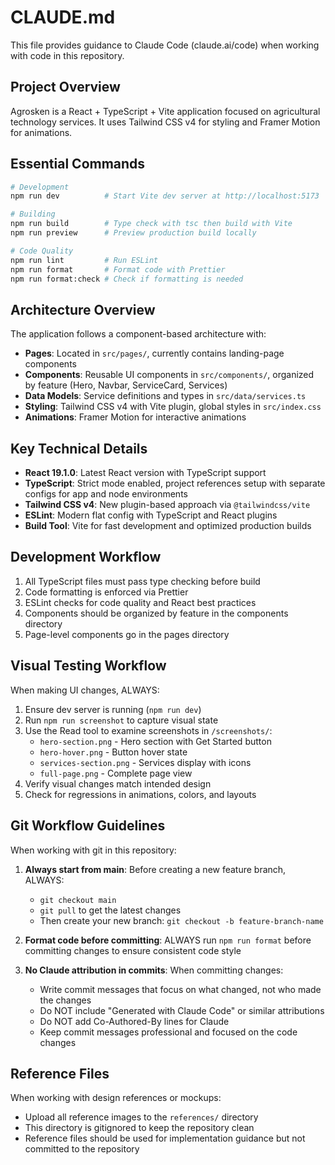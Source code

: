 # CLAUDE.md

This file provides guidance to Claude Code (claude.ai/code) when working with code in this repository.

## Project Overview

Agrosken is a React + TypeScript + Vite application focused on agricultural technology services. It uses Tailwind CSS v4 for styling and Framer Motion for animations.

## Essential Commands

```bash
# Development
npm run dev          # Start Vite dev server at http://localhost:5173

# Building
npm run build        # Type check with tsc then build with Vite
npm run preview      # Preview production build locally

# Code Quality
npm run lint         # Run ESLint
npm run format       # Format code with Prettier
npm run format:check # Check if formatting is needed
```

## Architecture Overview

The application follows a component-based architecture with:

- **Pages**: Located in `src/pages/`, currently contains landing-page components
- **Components**: Reusable UI components in `src/components/`, organized by feature (Hero, Navbar, ServiceCard, Services)
- **Data Models**: Service definitions and types in `src/data/services.ts`
- **Styling**: Tailwind CSS v4 with Vite plugin, global styles in `src/index.css`
- **Animations**: Framer Motion for interactive animations

## Key Technical Details

- **React 19.1.0**: Latest React version with TypeScript support
- **TypeScript**: Strict mode enabled, project references setup with separate configs for app and node environments
- **Tailwind CSS v4**: New plugin-based approach via `@tailwindcss/vite`
- **ESLint**: Modern flat config with TypeScript and React plugins
- **Build Tool**: Vite for fast development and optimized production builds

## Development Workflow

1. All TypeScript files must pass type checking before build
2. Code formatting is enforced via Prettier
3. ESLint checks for code quality and React best practices
4. Components should be organized by feature in the components directory
5. Page-level components go in the pages directory

## Visual Testing Workflow

When making UI changes, ALWAYS:

1. Ensure dev server is running (`npm run dev`)
2. Run `npm run screenshot` to capture visual state
3. Use the Read tool to examine screenshots in `/screenshots/`:
   - `hero-section.png` - Hero section with Get Started button
   - `hero-hover.png` - Button hover state
   - `services-section.png` - Services display with icons
   - `full-page.png` - Complete page view
4. Verify visual changes match intended design
5. Check for regressions in animations, colors, and layouts

## Git Workflow Guidelines

When working with git in this repository:

1. **Always start from main**: Before creating a new feature branch, ALWAYS:

   - `git checkout main`
   - `git pull` to get the latest changes
   - Then create your new branch: `git checkout -b feature-branch-name`

2. **Format code before committing**: ALWAYS run `npm run format` before committing changes to ensure consistent code style

3. **No Claude attribution in commits**: When committing changes:
   - Write commit messages that focus on what changed, not who made the changes
   - Do NOT include "Generated with Claude Code" or similar attributions
   - Do NOT add Co-Authored-By lines for Claude
   - Keep commit messages professional and focused on the code changes

## Reference Files

When working with design references or mockups:

- Upload all reference images to the `references/` directory
- This directory is gitignored to keep the repository clean
- Reference files should be used for implementation guidance but not committed to the repository
